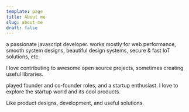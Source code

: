 ```yaml
---
template: page
title: About me
slug: about-me
draft: false
---
```


a passionate javascript developer. works mostly for web performance, smooth system designs, beautiful design systems, secure & fast IoT solutions, etc.

I love contributing to awesome open source projects, sometimes creating useful libraries.

played founder and co-founder roles, and a startup enthusiast. I love to explore the startup world and its cool products.

Like product designs, development, and useful solutions.
